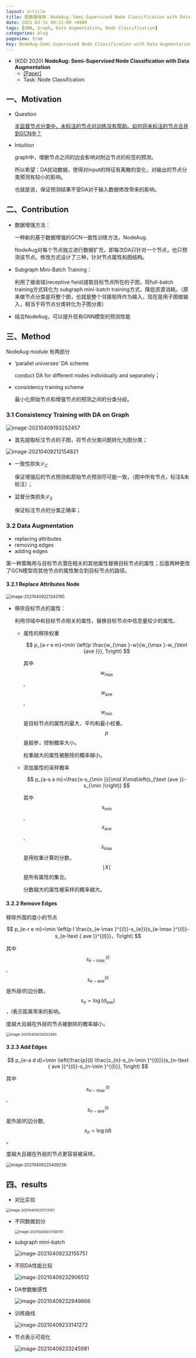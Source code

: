 ```yaml
---
layout: article
title: 图数据增强：NodeAug：Semi-Supervised Node Classification with Data Augmentation
date: 2021-03-31 00:11:00 +0800
tags: [GNN, Graph, Data Augmentation, Node Classification]
categories: blog
pageview: true
key: NodeAug-Semi-Supervised Node Classification with Data Augmentation
---
```




- (KDD 2020) **NodeAug: Semi-Supervised Node Classification with Data Augmentation**
  - [[Paper]](https://www.kdd.org/kdd2020/accepted-papers/view/nodeaug-semi-supervised-node-classification-with-data-augmentation)
  - Task: Node Classification



## 一、Motivation

- Question

  <u>半监督节点分类中，未标注的节点对训练没有帮助。如何将未标注的节点合并到GCN中？</u>

- Intuition

  graph中，增删节点之间的边会影响对附近节点的标签的预测。

  所以希望：DA扰动数据，使得对input的特征有离散的变化，对输出的节点分类预测有较小的影响。

  也就是说，保证预测结果不受DA对于输入数据修改带来的影响。

## 二、Contribution

- 数据增强方法：

  一种新的基于数据增强的GCN一致性训练方法，NodeAug.

  NodeAug对每个节点独立进行数据扩充，即每次DA只针对一个节点，也只预测该节点。修改方式设计了三种，针对节点属性和图结构。

- Subgraph Mini-Batch Training：

  利用了接收域(receptive field)提取目标节点所在的子图，将full-batch training方式转化为 subgraph mini-batch training方式，降低资源消耗。（原来做节点分类是将整个图，也就是整个邻接矩阵作为输入，现在是用子图做输入，相当于将节点分类转化为子图分类）

- 结合NodeAug，可以提升现有GNN模型的预测性能

## 三、Method

NodeAug module 有两部分

- ‘parallel universes’ DA scheme

  conduct DA for different nodes individually and separately；

- consistency training scheme

  最小化原始节点和增强节点的预测之间的分类分歧。

### 3.1 Consistency Training with DA on Graph

![image-20210409193252457](https://raw.githubusercontent.com/jjzhou012/image/master/blogImg20210409193252.png)

- 首先提取标注节点的子图，将节点分类问题转化为图分类；

![image-20210409212154821](https://raw.githubusercontent.com/jjzhou012/image/master/blogImg20210409212154.png)

- 一致性损失$\mathcal{L}_C$

  保证增强后的节点预测和原始节点预测尽可能一致，（图中所有节点，标注&未标注）；

- 监督分类损失$\mathcal{L}_S$

  保证标注节点的分类正确率；

### 3.2 Data Augmentation

- replacing attributes
- removing edges
- adding edges

第一种策略用与目标节点潜在相关的其他属性替换目标节点的属性；后面两种更改了GCN模型将其他节点的属性聚合到目标节点的路径。

#### 3.2.1 Replace Attributes Node

<img src="https://raw.githubusercontent.com/jjzhou012/image/master/blogImg20210409221242.png" alt="image-20210409221242195" style="zoom: 80%;" />

- 移除目标节点的属性：

  利用邻域中和目标节点相关的属性，替换目标节点中信息量较少的属性。

  - 属性的移除权重
  
    $$
    p_{a-r e m}=\min \left(p \frac{w_{\max }-w}{w_{\max }-w_{\text {ave }}}, 1\right)
    $$
    
    其中$$w_\text{max}$$,$$w_\text{ave}$$,$$w_\text{min}$$是目标节点的属性的最大、平均和最小权重。$$p$$是超参，控制概率大小。

    权重越大的属性被删除的概率越小。

  - 添加属性的采样概率
  
    $$
    p_{a-s a m}=\frac{s-s_{\min }}{\mid X\mid\left(s_{\text {ave }}-s_{\min }\right)}
    $$
    
    其中$$s_{\min }$$,$$s_\text{ave}$$,$$s_{\max}$$是用权重计算的分数，$$\mid X\mid$$是所有属性的集合。

    分数越大的属性被采样的概率越大。

#### 3.2.2 Remove Edges

移除外围的度小的节点

$$
p_{e-r e m}=\min \left(p l \frac{s_{e-\max }^{(l)}-s_{e}}{s_{e-\max }^{(l)}-s_{e-\text { ave }}^{(l)}}，1\right)
$$

其中$$s_{e-\max }^{(l)}$$,$$s_{e-\text{ave}}^{(l)}$$是外层$l$的边分数，$$s_{e}=\log \left(d_{\text {low}}\right)$$，$l$表示距离带来的影响。

度越大且越在外层的节点被删除的概率越小。

<img src="https://raw.githubusercontent.com/jjzhou012/image/master/blogImg20210409224253.png" alt="image-20210409224253390" style="zoom: 67%;" />

#### 3.2.3 Add Edges

$$
p_{e-a d d}=\min \left(\frac{p}{l} \frac{s_{n}-s_{n-\min }^{(l)}}{s_{n-\text { ave }}^{(l)}-s_{n-\min }^{(l)}}, 1\right)
$$

其中$$s_{n-\max }^{(l)}$$,$$s_{n-\text{ave}}^{(l)}$$是外层$l$的边分数, $$s_{n}=\log (d)$$。

度越大且越在外层的节点更容易被采样。

<img src="https://raw.githubusercontent.com/jjzhou012/image/master/blogImg20210409225409.png" alt="image-20210409225409236" style="zoom:80%;" />



## 四、results

- 对比实验

<img src="https://raw.githubusercontent.com/jjzhou012/image/master/blogImg20210409231723.png" alt="image-20210409231723157" style="zoom:67%;" />

- 不同数据划分

  <img src="https://raw.githubusercontent.com/jjzhou012/image/master/blogImg20210409231749.png" alt="image-20210409231749751" style="zoom:67%;" />

- subgraph mini-batch 

  ![image-20210409232155751](https://raw.githubusercontent.com/jjzhou012/image/master/blogImg20210409232155.png)

- 不同DA性能比较

  ![image-20210409232906512](https://raw.githubusercontent.com/jjzhou012/image/master/blogImg20210409232906.png)

- DA参数敏感性

  ![image-20210409232949666](https://raw.githubusercontent.com/jjzhou012/image/master/blogImg20210409232949.png)

- 训练曲线

  ![image-20210409233141272](https://raw.githubusercontent.com/jjzhou012/image/master/blogImg20210409233141.png)

- 节点表示可视化

  ![image-20210409233245981](https://raw.githubusercontent.com/jjzhou012/image/master/blogImg20210409233246.png)